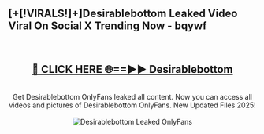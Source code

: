 <h2>[+[!VIRALS!]+]Desirablebottom Leaked Video Viral On Social X Trending Now - bqywf</h2>
<br>
<div align="center">
<h2><a href="https://libra.edu.pl?Desirablebottom" rel="nofollow">🔴 CLICK HERE 🌐==►► Desirablebottom</a></h2>
<br>
Get Desirablebottom OnlyFans leaked all content. Now you can access all videos and pictures of Desirablebottom OnlyFans. New Updated Files 2025!
<br>
<br>
<a href="https://libra.edu.pl?Desirablebottom" rel="nofollow" data-target="animated-image.originalLink"><img src="https://i.ibb.co.com/WyWwxjT/player-gif2.gif" alt="Desirablebottom Leaked OnlyFans" style="max-width: 100%; display: inline-block;" data-target="animated-image.originalImage"></a>
</div>
<br>